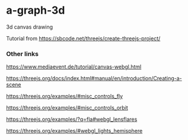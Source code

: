 # a-graph-3d

3d canvas drawing

Tutorial from https://sbcode.net/threejs/create-threejs-project/

### Other links

https://www.mediaevent.de/tutorial/canvas-webgl.html

https://threejs.org/docs/index.html#manual/en/introduction/Creating-a-scene

https://threejs.org/examples/#misc_controls_fly

https://threejs.org/examples/#misc_controls_orbit

https://threejs.org/examples/?q=fla#webgl_lensflares

https://threejs.org/examples/#webgl_lights_hemisphere
